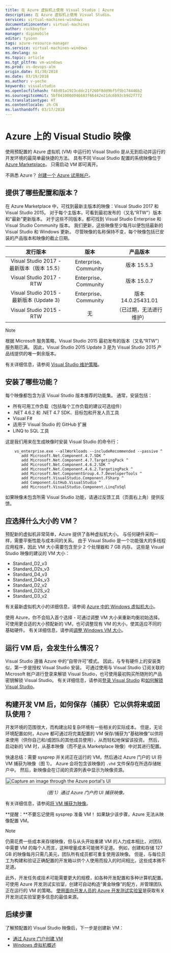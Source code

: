 ```yaml
---
title: 在 Azure 虚拟机上使用 Visual Studio | Azure
description: 在 Azure 虚拟机上使用 Visual Studio。
services: virtual-machines-windows
documentationcenter: virtual-machines
author: rockboyfor
manager: digimobile
editor: tysonn
tags: azure-resource-manager
ms.service: virtual-machines-windows
ms.devlang: na
ms.topic: article
ms.tgt_pltfrm: vm-windows
ms.prod: vs-devops-alm
origin.date: 01/30/2018
ms.date: 03/19/2018
ms.author: v-yeche
keywords: visualstudio
ms.openlocfilehash: f48d01a1923cddc21f260f8dd9bf5f5b174446b2
ms.sourcegitcommit: 5bf041000d046683f66442e21dc6b93cb9d2f772
ms.translationtype: HT
ms.contentlocale: zh-CN
ms.lasthandoff: 03/17/2018
---
```

# <a name="top"> </a> Azure 上的 Visual Studio 映像
使用预配置的 Azure 虚拟机 (VM) 中运行的 Visual Studio 是从无到启动并运行的开发环境的最简单最快捷的方法。  具有不同 Visual Studio 配置的系统映像位于 [Azure Marketplace](https://portal.azure.cn/)。 只需启动 VM 即可离开。

不熟悉 Azure？ [创建一个 Azure 试用帐户](https://www.azure.cn/pricing/1rmb-trial)。

## <a name="what-configurations-and-versions-are-available"></a>提供了哪些配置和版本？
在 Azure Marketplace 中，可找到最新主版本的映像：Visual Studio 2017 和 Visual Studio 2015。  对于每个主版本，可看到最初发布的（又名“RTW”）版本和“最新”更新版本。  对于这些不同版本，都可找到 Visual Studio Enterprise 和 Visual Studio Community 版本。  我们更新，这些映像至少每月以便包括最新的 Visual Studio 和 Windows 更新。  尽管映像的名称保持不变，每个映像包括已安装的产品版本和映像的截止日期。

|               发行版本              |          版本            |     产品版本     |
|:------------------------------------------:|:----------------------------:|:-----------------------:|
| Visual Studio 2017 - 最新版本（版本 15.5） |    Enterprise、Community     |      版本 15.5.3     |
|         Visual Studio 2017 - RTW           |    Enterprise、Community     |      版本 15.0.7     |
|   Visual Studio 2015 - 最新版本 (Update 3)   |    Enterprise、Community     |  版本 14.0.25431.01  |
|         Visual Studio 2015 - RTW           |              无            | （已过期，无法进行维护） |

> [!NOTE]
> 根据 Microsoft 服务策略，Visual Studio 2015 最初发布的版本（又名“RTW”）服务期已满。  因此，Visual Studio 2015 Update 3 是为 Visual Studio 2015 产品线提供的唯一剩余版本。

有关详细信息，请参阅 [Visual Studio 维护策略](https://www.visualstudio.com/productinfo/vs-servicing-vs)。

## <a name="what-features-are-installed"></a>安装了哪些功能？
每个映像都包含为该 Visual Studio 版本推荐的功能集。  通常，安装包括：

* 所有可用工作负载（包括每个工作负载的建议可选组件）
* .NET 4.6.2 和 .NET 4.7 SDK、目标包和开发人员工具
* Visual F#
* 适用于 Visual Studio 的 GitHub 扩展
* LINQ to SQL 工具

这是我们用来在生成映像时安装 Visual Studio 的命令行：

```
    vs_enterprise.exe --allWorkloads --includeRecommended --passive ^
       add Microsoft.Net.Component.4.7.SDK ^
       add Microsoft.Net.Component.4.7.TargetingPack ^ 
       add Microsoft.Net.Component.4.6.2.SDK ^
       add Microsoft.Net.Component.4.6.2.TargetingPack ^
       add Microsoft.Net.ComponentGroup.4.7.DeveloperTools ^
       add Microsoft.VisualStudio.Component.FSharp ^
       add Component.GitHub.VisualStudio ^
       add Microsoft.VisualStudio.Component.LinqToSql
```

如果映像未包含所需 Visual Studio 功能，请通过反馈工具（页面右上角）提供反馈。

## <a name="what-size-vm-should-i-choose"></a>应选择什么大小的 VM？
预配新的虚拟机非常简单，Azure 提供了各种虚拟机大小。  与任何硬件采购一样，需要平衡性能与成本间的关系。  由于 Visual Studio 是一个功能强大的多线程应用程序，因此 VM 大小需要包含至少 2 个处理器和 7 GB 内存。  这些是 Visual Studio 映像的建议的 VM 大小：

   * Standard_D2_v3
   * Standard_D2s_v3
   * Standard_D4_v3
   * Standard_D4s_v3
   * Standard_D2_v2
   * Standard_D2S_v2
   * Standard_D3_v2

有关最新虚拟机大小的详细信息，请参阅 [Azure 中的 Windows 虚拟机大小](/virtual-machines/windows/sizes)。

使用 Azure，你不会陷入首个选择 - 可通过调整 VM 大小来重新均衡初始选择。  可使用更合适的大小预配新的 VM，也可调整现有 VM 的大小，使其适应不同的基础硬件。  有关详细信息，请参阅[调整 Windows VM 大小](/virtual-machines/windows/resize-vm)。

## <a name="after-i-get-the-vm-running-then-what"></a>运行 VM 后，会发生什么情况？
Visual Studio 遵循 Azure 中的“自带许可”模式。  因此，与专有硬件上的安装类似，第一步是授权 Visual Studio 安装。  可通过使用与 Visual Studio 订阅关联的 Microsoft 帐户进行登录来解锁 Visual Studio，也可使用最初购买所随附的产品密钥解锁 Visual Studio。  有关详细信息，请参阅[登录 Visual Studio](https://docs.microsoft.com/visualstudio/ide/signing-in-to-visual-studio) 和[如何解锁 Visual Studio](https://docs.microsoft.com/visualstudio/ide/how-to-unlock-visual-studio)。

## <a name="after-i-build-out-the-dev-vm-how-do-i-save-capture-it-for-future-or-team-use"></a>构建开发 VM 后，如何保存（捕获）它以供将来或团队使用？

开发环境的范围很大，而构建出较复杂环境有一些相关的实际成本。  但是，无论环境配置如何，Azure 都可通过将完美配置的 VM 保存/捕获为“基础映像”以供将来使用（供你自己和/或团队的其他成员使用），从而轻松地保留该投资。  然后，启动新的 VM 时，从基本映像（而不是从 Marketplace 映像）中对其进行配置。

快速总结：需要 sysprep 并关闭正在运行的 VM，然后通过 Azure 门户的 UI 将 VM 捕获为映像（图 1）。  Azure 会将包含该映像的 `.vhd` 文件保存在所选存储帐户中。  然后，新映像会在订阅的资源列表中显示为映像资源。

<img src="media/using-visual-studio-vm/capture-vm.png" alt="Capture an image through the Azure portal's UI" style="border:3px solid Silver; display: block; margin: auto;"><center>*（图 1）通过 Azure 门户的 UI 捕获映像。*</center>

有关详细信息，请参阅[将 VM 捕获为映像](/virtual-machines/windows/capture-image-resource)。

  **提醒：**不要忘记使用 sysprep 准备 VM！  如果缺少该步骤，Azure 无法从映像配置 VM。

> [!NOTE]
> 仍需花费一些成本来存储映像，但与从头开始重建 VM 的人力成本相比，对团队中需要 VM 的每个人而言，这种增量成本可能微不足道。  例如，创建和存储 127 GB 的映像每月只需几美元，团队所有成员都可重复使用该映像。  但是，与每位员工为构建和验证正确配置的开发箱以供个人使用而投入的时间相比，这些成本微不足道。

此外，开发任务或技术可能需要更大的规模，如各种开发配置和多种计算机配置。  可使用 Azure 开发测试实验室，创建可自动构造“黄金映像”的配方，并管理团队正在运行的 VM 的策略。  [使用面向开发人员的 Azure 开发测试实验室](/devtest-lab/devtest-lab-developer-lab)是获取有关开发测试实验室更多信息的最佳来源。

## <a name="next-steps"></a>后续步骤
了解预配置的 Visual Studio 映像后，下一步是创建新 VM：

* [通过 Azure 门户创建 VM](quick-create-portal.md)
* [Windows 虚拟机概述](overview.md)
<!-- Update_Description: new articles on using visual studio vm -->
<!--ms.date: 03/19/2018-->